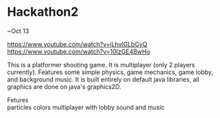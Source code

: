 Hackathon2
==========

~Oct 13

https://www.youtube.com/watch?v=jLhvlGLbCyQ
https://www.youtube.com/watch?v=10IzGE4BwHo



This is a platformer shooting game. It is multiplayer (only 2 players currently). Features some simple physics,
 game mechanics, game lobby, and background music. It is built entirely on default java libraries, all graphics
 are done on java's graphics2D.

Fetures  
particles
colors
multiplayer with lobby
sound and music
